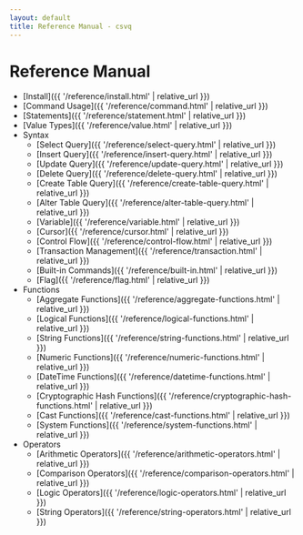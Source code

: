 ```yaml
---
layout: default
title: Reference Manual - csvq
---
```


# Reference Manual

* [Install]({{ '/reference/install.html' | relative_url }})
* [Command Usage]({{ '/reference/command.html' | relative_url }})
* [Statements]({{ '/reference/statement.html' | relative_url }})
* [Value Types]({{ '/reference/value.html' | relative_url }})
* Syntax
  * [Select Query]({{ '/reference/select-query.html' | relative_url }})
  * [Insert Query]({{ '/reference/insert-query.html' | relative_url }})
  * [Update Query]({{ '/reference/update-query.html' | relative_url }})
  * [Delete Query]({{ '/reference/delete-query.html' | relative_url }})
  * [Create Table Query]({{ '/reference/create-table-query.html' | relative_url }})
  * [Alter Table Query]({{ '/reference/alter-table-query.html' | relative_url }})
  * [Variable]({{ '/reference/variable.html' | relative_url }})
  * [Cursor]({{ '/reference/cursor.html' | relative_url }})
  * [Control Flow]({{ '/reference/control-flow.html' | relative_url }})
  * [Transaction Management]({{ '/reference/transaction.html' | relative_url }})
  * [Built-in Commands]({{ '/reference/built-in.html' | relative_url }})
  * [Flag]({{ '/reference/flag.html' | relative_url }})
* Functions
  * [Aggregate Functions]({{ '/reference/aggregate-functions.html' | relative_url }})
  * [Logical Functions]({{ '/reference/logical-functions.html' | relative_url }})
  * [String Functions]({{ '/reference/string-functions.html' | relative_url }})
  * [Numeric Functions]({{ '/reference/numeric-functions.html' | relative_url }})
  * [DateTime Functions]({{ '/reference/datetime-functions.html' | relative_url }})
  * [Cryptographic Hash Functions]({{ '/reference/cryptographic-hash-functions.html' | relative_url }})
  * [Cast Functions]({{ '/reference/cast-functions.html' | relative_url }})
  * [System Functions]({{ '/reference/system-functions.html' | relative_url }})
* Operators
  * [Arithmetic Operators]({{ '/reference/arithmetic-operators.html' | relative_url }})
  * [Comparison Operators]({{ '/reference/comparison-operators.html' | relative_url }})
  * [Logic Operators]({{ '/reference/logic-operators.html' | relative_url }})
  * [String Operators]({{ '/reference/string-operators.html' | relative_url }})
